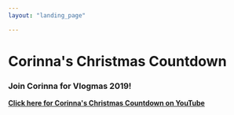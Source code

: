 ```yaml
---
layout: "landing_page"

---
```


  <script type="text/javascript">
      window.location='https://www.youtube.com/playlist?list=PLU2-yEZv_9acNcX1tnHl5Ddr-5HtfiF5p';
    </script>

# Corinna's Christmas Countdown   


### Join Corinna for Vlogmas 2019!

<b>
<a href="https://www.youtube.com/playlist?list=PLU2-yEZv_9acNcX1tnHl5Ddr-5HtfiF5p">Click here for Corinna's Christmas Countdown on YouTube</a>
</b>








